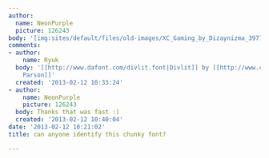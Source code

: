```yaml
---
author:
  name: NeonPurple
  picture: 126243
body: '[img:sites/default/files/old-images/XC_Gaming_by_Dizaynizma_3977.jpg]'
comments:
- author:
    name: Ryuk
  body: '[[http://www.dafont.com/divlit.font|Divlit]] by [[http://www.colbyparson.com|Colby
    Parson]]'
  created: '2013-02-12 10:33:24'
- author:
    name: NeonPurple
    picture: 126243
  body: Thanks that was fast :)
  created: '2013-02-12 10:40:04'
date: '2013-02-12 10:21:02'
title: can anyone identify this chunky font?

---
```

